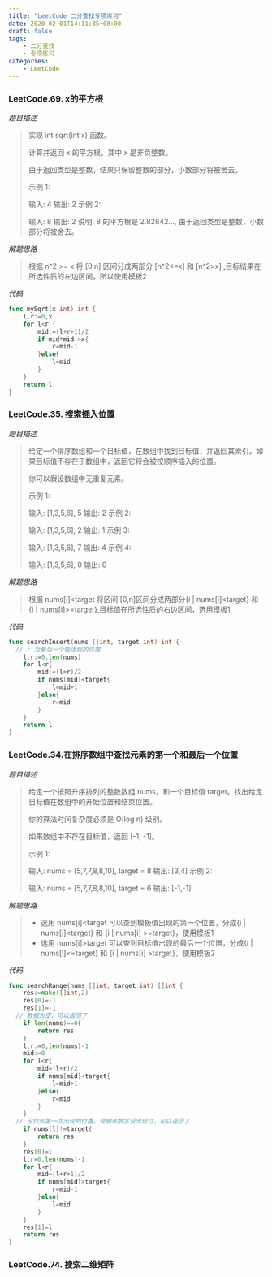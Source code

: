 ```yaml
---
title: "LeetCode 二分查找专项练习"
date: 2020-02-01T14:11:35+08:00
draft: false
tags:
    - 二分查找
    - 专项练习
categories:
    - LeetCode
---
```


### LeetCode.69. x的平方根

*题目描述*

> 实现 int sqrt(int x) 函数。
>
> 计算并返回 x 的平方根，其中 x 是非负整数。
>
> 由于返回类型是整数，结果只保留整数的部分，小数部分将被舍去。
>
> 示例 1:
>
> 输入: 4
> 输出: 2
> 示例 2:
>
> 输入: 8
> 输出: 2
> 说明: 8 的平方根是 2.82842..., 
>      由于返回类型是整数，小数部分将被舍去。

*解题思路*

> 根据 n^2 >= x 将 [0,n] 区间分成两部分 [n^2<=x] 和 [n^2>x] ,目标结果在所选性质的左边区间，所以使用模板2



*代码*

```go
func mySqrt(x int) int {
    l,r:=0,x
    for l<r {
        mid:=(l+r+1)/2
        if mid*mid >x{
            r=mid-1
        }else{
            l=mid
        }
    }
    return l
}
```

### LeetCode.35. 搜索插入位置

*题目描述*

> 给定一个排序数组和一个目标值，在数组中找到目标值，并返回其索引。如果目标值不存在于数组中，返回它将会被按顺序插入的位置。
>
> 你可以假设数组中无重复元素。
>
> 示例 1:
>
> 输入: [1,3,5,6], 5
> 输出: 2
> 示例 2:
>
> 输入: [1,3,5,6], 2
> 输出: 1
> 示例 3:
>
> 输入: [1,3,5,6], 7
> 输出: 4
> 示例 4:
>
> 输入: [1,3,5,6], 0
> 输出: 0

*解题思路*

> 根据 nums[i]<target 将区间 [0,n]区间分成两部分{i | nums[i]<target} 和 {i | nums[i]>=target},目标值在所选性质的右边区间，选用模板1

*代码*

```go
func searchInsert(nums []int, target int) int {
  // r 为最后一个能选到的位置
    l,r:=0,len(nums)
    for l<r{
        mid:=(l+r)/2
        if nums[mid]<target{
            l=mid+1
        }else{
            r=mid
        }
    }
    return l
}
```



### LeetCode.34.在排序数组中查找元素的第一个和最后一个位置

*题目描述*

> 给定一个按照升序排列的整数数组 nums，和一个目标值 target。找出给定目标值在数组中的开始位置和结束位置。
>
> 你的算法时间复杂度必须是 O(log n) 级别。
>
> 如果数组中不存在目标值，返回 [-1, -1]。
>
> 示例 1:
>
> 输入: nums = [5,7,7,8,8,10], target = 8
> 输出: [3,4]
> 示例 2:
>
> 输入: nums = [5,7,7,8,8,10], target = 6
> 输出: [-1,-1]



*解题思路*

> * 选用 nums[i]<target 可以查到模板值出现的第一个位置，分成{i | nums[i]<target} 和 {i | nums[i] >=target}，使用模板1
> * 选用 nums[i]>target 可以查到目标值出现的最后一个位置，分成{i | nums[i]<=target} 和 {i | nums[i] >target}，使用模板2



*代码*

```go
func searchRange(nums []int, target int) []int {
    res:=make([]int,2)
    res[0]=-1
    res[1]=-1
  // 数据为空，可以返回了
    if len(nums)==0{
        return res
    }
    l,r:=0,len(nums)-1
    mid:=0
    for l<r{
        mid=(l+r)/2
        if nums[mid]<target{
            l=mid+1
        }else{
            r=mid
        }
    }
  // 没找到第一次出现的位置，说明该数字没出现过，可以返回了
    if nums[l]!=target{
        return res
    }
    res[0]=l
    l,r=0,len(nums)-1
    for l<r{
        mid=(l+r+1)/2
        if nums[mid]>target{
            r=mid-1
        }else{
            l=mid
        }
    }
    res[1]=l
    return res
}
```



### LeetCode.74. 搜索二维矩阵

